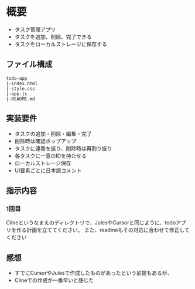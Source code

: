 # 概要
- タスク管理アプリ
- タスクを追加、削除、完了できる
- タスクをローカルストレージに保存する

## ファイル構成
```
todo-app
|-index.html
|-style.css
|-app.js
|-README.md
```

## 実装要件
- タスクの追加・削除・編集・完了
- 削除時は確認ポップアップ
- タスクに連番を振り、削除時は再割り振り
- 各タスクに一意のIDを持たせる
- ローカルストレージ保存
- UI要素ごとに日本語コメント

## 指示内容

### 1回目
Clineというなまえのディレクトリで、JulesやCursorと同じように、todoアプリを作る計画を立ててください。
また、readmeもその対応に合わせて修正してください

## 感想
- すでにCursorやJulesで作成したものがあったという前提もあるが、
- Clineでの作成が一番早いと感じた
